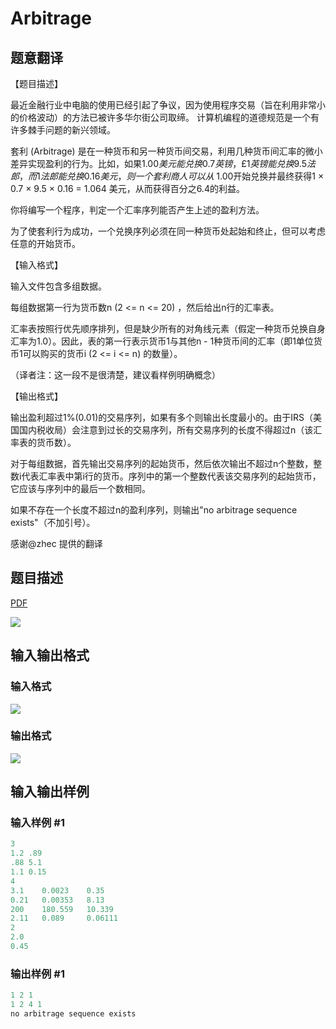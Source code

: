 # Arbitrage

## 题意翻译

【题目描述】

最近金融行业中电脑的使用已经引起了争议，因为使用程序交易（旨在利用非常小的价格波动）的方法已被许多华尔街公司取缔。 计算机编程的道德规范是一个有许多棘手问题的新兴领域。

套利 (Arbitrage) 是在一种货币和另一种货币间交易，利用几种货币间汇率的微小差异实现盈利的行为。比如，如果$1.00美元能兑换0.7英镑，£1英镑能兑换9.5法郎，而1法郎能兑换0.16美元，则一个套利商人可以从$ 1.00开始兑换并最终获得1 × 0.7 × 9.5 × 0.16 = 1.064 美元，从而获得百分之6.4的利益。

你将编写一个程序，判定一个汇率序列能否产生上述的盈利方法。

为了使套利行为成功，一个兑换序列必须在同一种货币处起始和终止，但可以考虑任意的开始货币。

【输入格式】

输入文件包含多组数据。

每组数据第一行为货币数n (2 <= n <= 20) ，然后给出n行的汇率表。

汇率表按照行优先顺序排列，但是缺少所有的对角线元素（假定一种货币兑换自身汇率为1.0）。因此，表的第一行表示货币1与其他n - 1种货币间的汇率（即1单位货币1可以购买的货币i (2 <= i <= n) 的数量）。

（译者注：这一段不是很清楚，建议看样例明确概念）

【输出格式】

输出盈利超过1%(0.01)的交易序列，如果有多个则输出长度最小的。由于IRS（美国国内税收局）会注意到过长的交易序列，所有交易序列的长度不得超过n（该汇率表的货币数）。

对于每组数据，首先输出交易序列的起始货币，然后依次输出不超过n个整数，整数i代表汇率表中第i行的货币。序列中的第一个整数代表该交易序列的起始货币，它应该与序列中的最后一个数相同。

如果不存在一个长度不超过n的盈利序列，则输出"no arbitrage sequence exists"（不加引号）。

感谢@zhec 提供的翻译

## 题目描述

[problemUrl]: https://uva.onlinejudge.org/index.php?option=com_onlinejudge&Itemid=8&category=3&page=show_problem&problem=40

[PDF](https://uva.onlinejudge.org/external/1/p104.pdf)

![](https://cdn.luogu.com.cn/upload/vjudge_pic/UVA104/53daace09caa441a875bd00127a84df654f78c4b.png)

## 输入输出格式

### 输入格式

![](https://cdn.luogu.com.cn/upload/vjudge_pic/UVA104/4a48849ed30cfd601e0d4c7fb5ce260f88613b0e.png)

### 输出格式

![](https://cdn.luogu.com.cn/upload/vjudge_pic/UVA104/54b1e5507b2f9fa6204850f073783a23410cc69a.png)

## 输入输出样例

### 输入样例 #1

```cpp
3
1.2 .89
.88 5.1
1.1 0.15
4
3.1    0.0023    0.35
0.21   0.00353   8.13
200    180.559   10.339
2.11   0.089     0.06111
2
2.0
0.45
```


### 输出样例 #1

```cpp
1 2 1
1 2 4 1
no arbitrage sequence exists
```


